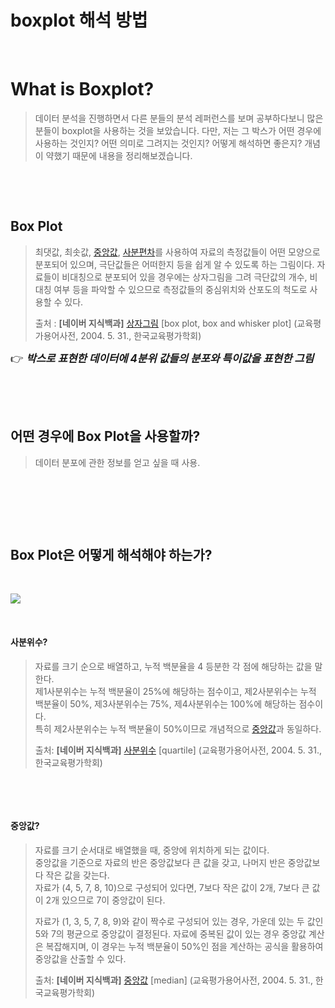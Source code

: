 # boxplot 해석 방법


​	

# What is Boxplot?

> 데이터 분석을 진행하면서 다른 분들의 분석 레퍼런스를 보며 공부하다보니 많은 분들이 boxplot을 사용하는 것을 보았습니다. 다만, 저는 그 박스가 어떤 경우에 사용하는 것인지? 어떤 의미로 그려지는 것인지? 어떻게 해석하면 좋은지? 개념이 약했기 때문에 내용을 정리해보겠습니다.

​	

​	

## Box Plot

>최댓값, 최솟값, [중앙값](https://terms.naver.com/entry.nhn?docId=1924474&ref=y), [사분편차](https://terms.naver.com/entry.nhn?docId=1924152&ref=y)를 사용하여 자료의 측정값들이 어떤 모양으로 분포되어 있으며, 극단값들은 어떠한지 등을 쉽게 알 수 있도록 하는 그림이다. 자료들이 비대칭으로 분포되어 있을 경우에는 상자그림을 그려 극단값의 개수, 비대칭 여부 등을 파악할 수 있으므로 측정값들의 중심위치와 산포도의 척도로 사용할 수 있다.
>
>출처 : **[네이버 지식백과]** [상자그림](https://terms.naver.com/entry.naver?docId=1924178) [box plot, box and whisker plot] (교육평가용어사전, 2004. 5. 31., 한국교육평가학회)

<span style="font-size: 1.2em">👉 <b><i>박스로 표현한 데이터에 4분위 값들의 분포와 특이값을 표현한 그림</i></b></span>

​				

​					

## 어떤 경우에 Box Plot을 사용할까?

> 데이터 분포에 관한 정보를 얻고 싶을 때 사용.

​		

​	

​	

## Box Plot은 어떻게 해석해야 하는가?

​		

<image src="/images/boxplot.assets\image-20211223144200670.png" width="auto">

​		

#### 사분위수?

>자료를 크기 순으로 배열하고, 누적 백분율을 4 등분한 각 점에 해당하는 값을 말한다. <br>제1사분위수는 누적 백분율이 25%에 해당하는 점수이고, 제2사분위수는 누적 백분율이 50%, 제3사분위수는 75%, 제4사분위수는 100%에 해당하는 점수이다. <br>특히 제2사분위수는 누적 백분율이 50%이므로 개념적으로 [중앙값](https://terms.naver.com/entry.nhn?docId=1924474&ref=y)과 동일하다.
>
>출처: **[네이버 지식백과]** [사분위수](https://terms.naver.com/entry.naver?docId=1924151) [quartile] (교육평가용어사전, 2004. 5. 31., 한국교육평가학회)

​			

​	

#### 중앙값?

>자료를 크기 순서대로 배열했을 때, 중앙에 위치하게 되는 값이다.<br> 중앙값을 기준으로 자료의 반은 중앙값보다 큰 값을 갖고, 나머지 반은 중앙값보다 작은 값을 갖는다. <br>자료가 (4, 5, 7, 8, 10)으로 구성되어 있다면, 7보다 작은 값이 2개, 7보다 큰 값이 2개 있으므로 7이 중앙값이 된다. 
>
>자료가 (1, 3, 5, 7, 8, 9)와 같이 짝수로 구성되어 있는 경우, 가운데 있는 두 값인 5와 7의 평균으로 중앙값이 결정된다. 자료에 중복된 값이 있는 경우 중앙값 계산은 복잡해지며, 이 경우는 누적 백분율이 50%인 점을 계산하는 공식을 활용하여 중앙값을 산출할 수 있다.
>
>출처: **[네이버 지식백과]** [중앙값](https://terms.naver.com/entry.naver?docId=1924474) [median] (교육평가용어사전, 2004. 5. 31., 한국교육평가학회)

​	

​	

​	


